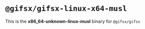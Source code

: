 # `@gifsx/gifsx-linux-x64-musl`

This is the **x86_64-unknown-linux-musl** binary for `@gifsx/gifsx`

